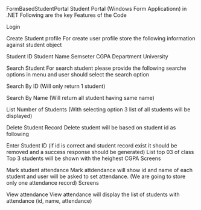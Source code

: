 FormBasedStudentPortal
Student Portal (Windows Form Applicationn) in .NET Following are the key Features of the Code

Login 

Create Student profile
For create user profile store the following information against student object

Student ID 
Student Name
Semseter
CGPA
Department
University

Search Student For search student please provide the following searche options in menu and user should select the search option

Search By ID (Will only return 1 student)

Search By Name (Will return all student having same name)

List Number of Students (With selecting option 3 list of all students will be displayed) 

Delete Student Record Delete student will be based on student id as following

Enter Student ID (if id is correct and student record exist it should be removed and a success response should be generated) 
List top 03 of class Top 3 students will be shown with the heighest CGPA Screens

Mark student attendance Mark attdendance will show id and name of each student and user will be asked to set attendance. (We are going to store only one attendance record) Screens

View attendance View attendance will display the list of students with attendance (id, name, attendance)

